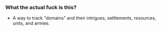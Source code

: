 ### What the actual fuck is this?
- A way to track "domains" and their intrigues, settlements, resources, units, and armies.
